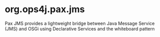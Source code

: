 org.ops4j.pax.jms
=================

Pax JMS provides a lightweight bridge between Java Message Service (JMS) and OSGi using Declarative Services and the whiteboard pattern
